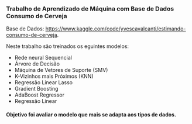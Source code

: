 
### Trabalho de Aprendizado de Máquina com Base de Dados Consumo de Cerveja  

Base de Dados: https://www.kaggle.com/code/yvescavalcanti/estimando-consumo-de-cerveja.

Neste trabalho são treinados os eguintes modelos:

* Rede neural Sequencial
* Árvore de Decisão
* Máquina de Vetores de Suporte (SMV)
* K-Vizinhos mais Próximos (KNN)
* Regressão Linear Lasso
* Gradient Boosting
* AdaBoost Regressor
* Regressão Linear

#### Objetivo foi avaliar o modelo que mais se adapta aos tipos de dados.
